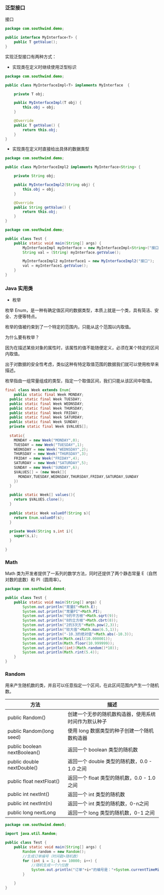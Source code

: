### 泛型接口

接口<T> 

```java
package com.southwind.demo;

public interface MyInterface<T> {
    public T getValue();
}
```

实现泛型接口有两种方式：

- 实现类在定义时继续使用泛型标识

```java
package com.southwind.demo;

public class MyInterfaceImpl<T> implements MyInterface  {

    private T obj;

    public MyInterfaceImpl(T obj) {
        this.obj = obj;
    }

    @Override
    public T getValue() {
        return this.obj;
    }
}
```

- 实现类在定义时直接给出具体的数据类型

```java
package com.southwind.demo;

public class MyInterfaceImpl2 implements MyInterface<String> {

    private String obj;

    public MyInterfaceImpl2(String obj) {
        this.obj = obj;
    }

    @Override
    public String getValue() {
        return this.obj;
    }
}
```

```java
package com.southwind.demo;

public class Test {
    public static void main(String[] args) {
        MyInterfaceImpl myInterface = new MyInterfaceImpl<String>("接口");
        String val = (String) myInterface.getValue();

        MyInterfaceImpl2 myInterface1 = new MyInterfaceImpl2("接口");
        val = myInterface1.getValue();
    }
}
```



### Java 实用类

- 枚举

枚举 Enum，是一种有确定值区间的数据类型，本质上就是一个类，具有简洁、安全、方便等特点。

枚举的值被约束到了一个特定的范围内，只能从这个范围以内取值。

为什么要有枚举？

因为在描述某些对象的属性时，该属性的值不能随便定义，必须在某个特定的区间内取值。

 出于对数据的安全性考虑，类似这种有特定取值范围的数据我们就可以使用枚举来描述。

枚举指由一组常量组成的类型，指定一个取值区间，我们只能从该区间中取值。

```java
final class Week extends Enum{
	public static final Week MONDAY;
  public static final Week TUESDAY;
  public static final Week WEDNSDAY;
  public static final Week THURSDAY;
  public static final Week FRIDAY;
  public static final Week SATURDAY;
  public static final Week SUNDAY;
  private static final Week $VALUES[];
  
  static{
    MONDAY = new Week("MONDAY",0);
    TUESDAY = new Week("TUESDAY",1);
    WEDNSDAY = new Week("WEDNSDAY",2);
    THURSDAY = new Week("THURSDAY",3);
    FRIDAY = new Week("FRIDAY",4);
    SATURDAY = new Week("SATURDAY",5);
    SUNDAY = new Week("SUNDAY",6);
    $VALUES[] = (new Week[]{
      MONDAY,TUESDAY,WEDNSDAY,THURSDAY,FRIDAY,SATURDAY,SUNDAY
    })
  }
  
  public static Week[] values(){
    return $VALUES.clone();
  }
  
  public static Week valueOf(String s){
    return Enum.valueOf(s);
  }
  
  private Week(String s,int i){
    super(s,i);
  }
  
}
```



### Math

Math 类为开发者提供了一系列的数学方法，同时还提供了两个静态常量 E（自然对数的底数）和 PI（圆周率）。

```java
package com.southwind.demo4;

public class Test {
    public static void main(String[] args) {
        System.out.println("常量E"+Math.E);
        System.out.println("常量PI"+Math.PI);
        System.out.println("9的平方根"+Math.sqrt(9));
        System.out.println("8的立方根"+Math.cbrt(8));
        System.out.println("2的3次方"+Math.pow(2,3));
        System.out.println("较大值"+Math.max(6.5,1));
        System.out.println("-10.3的绝对值"+Math.abs(-10.3));
        System.out.println(Math.ceil(10.000001));
        System.out.println(Math.floor(10.999999));
        System.out.println((int)(Math.random()*10));
        System.out.println(Math.rint(5.4));
    }
}
```



### Random

用来产生随机数的类，并且可以任意指定一个区间，在此区间范围内产生一个随机数。

| 方法                         | 描述                                                 |
| ---------------------------- | ---------------------------------------------------- |
| public Random()              | 创建一个无参的随机数构造器，使用系统时间作为默认种子 |
| public Random(long seed)     | 使用 long 数据类型的种子创建一个随机数构造器         |
| public boolean nextBoolean() | 返回一个 boolean 类型的随机数                        |
| public double nextDouble()   | 返回一个 double 类型的随机数，0.0 - 1.0 之间         |
| public float nextFloat()     | 返回一个 float 类型的随机数，0.0 - 1.0 之间          |
| public int nextInt()         | 返回一个 int 类型的随机数                            |
| public int nextInt(n)        | 返回一个 int 类型的随机数，0-n之间                   |
| public long nextLong         | 返回一个 long 类型的随机数，0-1 之间                 |

```java
package com.southwind.demo5;

import java.util.Random;

public class Test {
    public static void main(String[] args) {
        Random random = new Random();
        //生成订单编号（时间戳+随机数）
        for (int i = 1; i <= 10000; i++) {
            //随机生成一个六位数
            System.out.println("订单"+i+"的编号是："+System.currentTimeMillis()+random.nextInt(100000)+100000);
        }

    }
}
```



